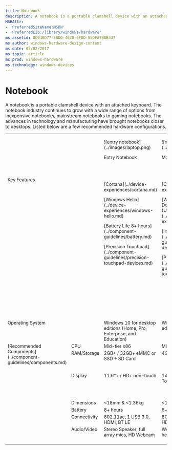 ```yaml
---
title: Notebook
description: A notebook is a portable clamshell device with an attached keyboard.
MSHAttr:
- 'PreferredSiteName:MSDN'
- 'PreferredLib:/library/windows/hardware'
ms.assetid: 0C940D77-EBD0-4670-9FDD-55DFA7B8B437
ms.author: windows-hardware-design-content
ms.date: 05/02/2017
ms.topic: article
ms.prod: windows-hardware
ms.technology: windows-devices
---
```


# Notebook


A notebook is a portable clamshell device with an attached keyboard. The notebook industry continues to grow with a wide range of options from inexpensive notebooks, mainstream notebooks to gaming notebooks. The advances in technology and manufacturing have brought notebooks closer to desktops. Listed below are a few recommended hardware configurations.
<table>
<tbody valign="top">
<tr>
<td colspan="2"/>
<td>
<p>
![entry notebook](../images/laptop.png)
</p>
<p>
Entry Notebook
</p>
</td>
<td>
<p>
![mainstream notebook](../images/laptop.png)
</p>
<p>
Mainstream Notebook
</p>
</td>
<td>
<p>
![premium ultra-slim notebook](../images/laptop.png)
</p>
<p>
Premium Ultra-slim Notebook
</p>
</td>
<td>
<p>
![workstation notebook](../images/laptop.png)
</p>
<p>
Workstation Notebook
</p>
</td>
<td>
<p>
![gaming notebook](../images/laptop.png)
</p>
<p>
Gaming Notebook
</p>
</td>
</tr>
<tr>
<td colspan="2">
Key Features
</td>
<td>
<p>
[Cortana](../device-experiences/cortana.md)
</p>
<p>
[Windows Hello](../device-experiences/windows-hello.md)
</p>
<p>
[Battery Life 8+ hours](../component-guidelines/battery.md)
</p>
<p>
[Precision Touchpad](../component-guidelines/precision-touchpad-devices.md)
</p>
</td>
<td>
<p>
[Cortana](../device-experiences/cortana.md)
</p>
<p>
[Wired and Wireless Docking and Casting (USB-C; Miracast)](../device-experiences/docking.md)
</p>
<p>
[Inking/Pen Support](../component-guidelines/pen-devices.md)
</p>
<p>
[Precision Touchpad](../component-guidelines/precision-touchpad-devices.md)
</p>
</td>
<td>
<p>
High-DPI (4K)
</p>
<p>
[Cortana](../device-experiences/cortana.md)
</p>
<p>
[Long battery life (12+ hours)](../component-guidelines/battery.md)
</p>
<p>
[Wired and Wireless Docking and Casting (USB-C; Miracast)](../device-experiences/docking.md)
</p>
<p>
[Windows Hello](../device-experiences/windows-hello.md)
</p>
<p>
[Precision Touchpad](../component-guidelines/precision-touchpad-devices.md)
</p>
</td>
<td>
<p>
[Cortana](../device-experiences/cortana.md)
</p>
<p>
[Wired and Wireless Docking and Casting (USB-C; Miracast)](../device-experiences/docking.md)
</p>
<p>
[Inking/Pen Support](../component-guidelines/pen-devices.md)
</p>
<p>
[Precision Touchpad](../component-guidelines/precision-touchpad-devices.md)
</p>
</td>
<td>
<p>
Premium Audio/Visual experience (DX12, 4K support (display, chipset), premium speakers, Chipset support PlayReady, H/W DRM, H.265 H/W (decord/encord) )
</p>
<p>
[Cortana](../device-experiences/cortana.md)
</p>
<p>
Xbox content/Controller/Xbox Live
</p>
<p>
[Windows Hello](../device-experiences/windows-hello.md)
</p>
<p>
[Precision Touchpad](../component-guidelines/precision-touchpad-devices.md)
</p>
</td>
</tr>
<tr>
<td colspan="2">
Operating System
</td>
<td>
Windows 10 for desktop editions (Home, Pro, Enterprise, and Education)
</td>
<td>
Windows 10 for desktop editions
</td>
<td>
Windows 10 for desktop editions
</td>
<td>
Windows 10 for desktop editions
</td>
<td>
Windows 10 for desktop editions
</td>
</tr>
<tr>
<td rowspan="7">
[Recommended Components](../component-guidelines/components.md)
</td>
<td>
CPU
</td>
<td>
Mid-tier x86
</td>
<td>
Mid-range x86
</td>
<td>
Premium high-end x86
</td>
<td>
Premium high-end x86
</td>
<td>
Premium high-end x86
</td>
</tr>
<tr>
<td>
RAM/Storage
</td>
<td>
2GB+ / 32GB+ eMMC or SSD + SD Card
</td>
<td>
4GB+ / 500GB+ HDD
</td>
<td>
8GB/256GB SSD or 1TB HD w/SSD cache
</td>
<td>
8+GB / 256GB+ SSD or 750GB – 1TB+ HDD + SSD Cache
</td>
<td>
8GB+ / 1TB+ HDD + SSD Cache
</td>
</tr>
<tr>
<td>
<p>
Display
</p>
</td>
<td>
<p>
11.6”+ / HD+ non-touch
</p>
</td>
<td>
<p>
14.1” – 15.6” / FHD+ Touch
</p>
</td>
<td>
<p>
11.6”-12.5” display w/touch; FHD-WQHD, zero-bezel
</p>
</td>
<td>
<p>
14” / FHD+
</p>
</td>
<td>
<p>
14”-19” / FHD – 4K
</p>
<p>
Discrete DX12 GPU with 2GB-4GB
</p>
</td>
</tr>
<tr>
<td>
Dimensions
</td>
<td>
&lt;18mm & &lt;1.36kg
</td>
<td>
&lt;19mm & 1.8kg
</td>
<td>
&lt;15mm & &lt;.51kgs
</td>
<td>
&lt;20mm & &lt;1.5kg
</td>
<td>
&lt;20mm & &lt;1.5kg
</td>
</tr>
<tr>
<td>
Battery
</td>
<td>
8+ hours
</td>
<td>
6+ hours
</td>
<td>
12+ hours
</td>
<td>
-
</td>
<td>
-
</td>
</tr>
<tr>
<td>
Connectivity
</td>
<td>
802.11ac, 1 USB 3.0, HDMI, BT LE
</td>
<td>
802.11ac, USB 3.0, HDMI, BT LE, NFC
</td>
<td>
802.11ac, 2+ USB 3.x, HDMI, BT LE, LTE
</td>
<td>
802.11ac, 1 USB 3.0, HDMI, BT LE
</td>
<td>
802.11ac, 1 USB 3.0, HDMI, BT LE, LTE
</td>
</tr>
<tr>
<td>
Audio/Video
</td>
<td>
Stereo Speaker, full array mics, HD Webcam
</td>
<td>
Webcam, speakers, headphones
</td>
<td>
Stereo Speaker, full array microphones, HD Webcam
</td>
<td>
Premium sound, HD Webcam, full array microphones
</td>
<td>
Premium sound, HD Webcam, full array microphones
</td>
</tr>
</tbody>
</table>
